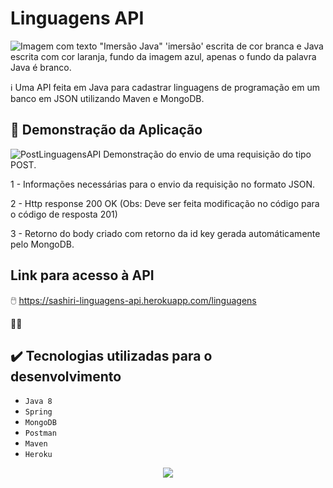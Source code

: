# Linguagens API

![Imagem com texto "Imersão Java" 'imersão' escrita de cor branca e Java escrita com cor laranja, fundo da imagem azul, apenas o fundo da palavra Java é branco.](https://user-images.githubusercontent.com/49219844/183550548-5e4dca63-b302-4c2c-ac96-fb37c325ce7e.png)

ℹ️
Uma API feita em Java para cadastrar linguagens de programação em um banco em JSON utilizando Maven e MongoDB.

## :hammer: Demonstração da Aplicação
![PostLinguagensAPI](https://user-images.githubusercontent.com/49219844/183553146-533e0306-f49c-4f49-a2af-1e3db33a3f29.png)
Demonstração do envio de uma requisição do tipo POST.

1 - Informações necessárias para o envio da requisição no formato JSON.

2 - Http response 200 OK (Obs: Deve ser feita modificação no código para o código de resposta 201)

3 - Retorno do body criado com retorno da id key gerada automáticamente pelo MongoDB.

## Link para acesso à API
🖱️
https://sashiri-linguagens-api.herokuapp.com/linguagens

🧑‍💻
## ✔️ Tecnologias utilizadas para o desenvolvimento

- ``Java 8``
- ``Spring``
- ``MongoDB``
- ``Postman``
- ``Maven``
- ``Heroku``

<p align="center">
<img src="http://img.shields.io/static/v1?label=STATUS&message=EM%20DESENVOLVIMENTO&color=GREEN&style=for-the-badge"/>
</p>
